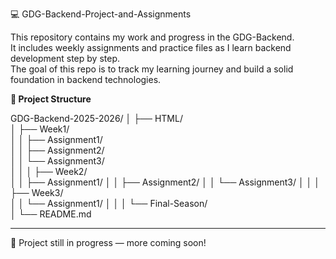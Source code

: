 💻 GDG-Backend-Project-and-Assignments 

This repository contains my work and progress in the GDG-Backend.  
It includes weekly assignments and practice files as I learn backend development step by step.  
The goal of this repo is to track my learning journey and build a solid foundation in backend technologies.

<b>📁 Project Structure</b>

GDG-Backend-2025-2026/
│
├── HTML/                
│   ├── Week1/             
│   │    ├── Assignment1/  
│   │    ├── Assignment2/  
│   │    └── Assignment3/   
│   │
│   ├── Week2/           
│   │    ├── Assignment1/
│   │    ├── Assignment2/
│   │    └── Assignment3/
│   │
│   ├── Week3/            
│   │    └── Assignment1/
│   │
│   └── Final-Season/    
│
└── README.md             

---
📌 Project still in progress — more coming soon!
